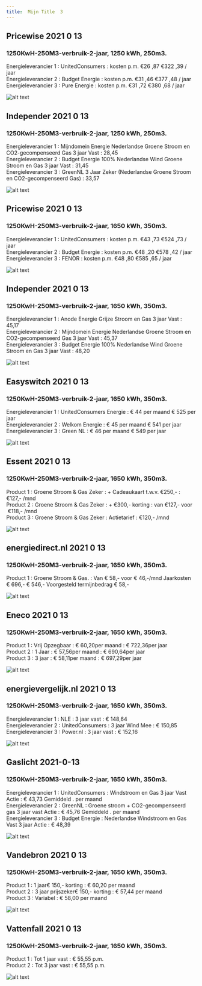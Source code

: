 ```yaml
---
title:  Mijn Title  3
---
```


## Pricewise    2021 0 13
###  1250KwH-250M3-verbruik-2-jaar, 1250 kWh,  250m3.    
Energieleverancier 1 :  UnitedConsumers  :  kosten p.m. €26 ,87 €322 ,39 / jaar  
Energieleverancier 2 :  Budget Energie :  kosten p.m. €31 ,46 €377 ,48 / jaar  
Energieleverancier 3 :  Pure Energie :  kosten p.m. €31 ,72 €380 ,68 / jaar 
 
![alt text](/img/el/pricewise-1250KwH-250M3-verbruik-2-jaar-week2.png "Vergelijk energietarieven Pricewise")
## Independer    2021 0 13
###  1250KwH-250M3-verbruik-2-jaar, 1250 kWh,  250m3.    
Energieleverancier 1 :  Mijndomein Energie Nederlandse Groene Stroom en CO2-gecompenseerd Gas 3 jaar Vast  :  28,45  
Energieleverancier 2 :  Budget Energie 100% Nederlandse Wind Groene Stroom en Gas 3 jaar Vast :  31,45  
Energieleverancier 3 :  GreenNL 3 Jaar Zeker (Nederlandse Groene Stroom en CO2-gecompenseerd Gas) :  33,57  

 
![alt text](/img/el/independer-1250KwH-250M3-verbruik-2-jaar-week2.png "Vergelijk energietarieven Independer")
## Pricewise    2021 0 13
###  1250KwH-250M3-verbruik-2-jaar, 1650 kWh,  350m3.    
Energieleverancier 1 :  UnitedConsumers  :  kosten p.m. €43 ,73 €524 ,73 / jaar  
Energieleverancier 2 :  Budget Energie :  kosten p.m. €48 ,20 €578 ,42 / jaar  
Energieleverancier 3 :  FENOR :  kosten p.m. €48 ,80 €585 ,65 / jaar 
 
![alt text](/img/el/pricewise-1250KwH-250M3-verbruik-2-jaar-week2.png "Vergelijk energietarieven Pricewise")
## Independer    2021 0 13
###  1250KwH-250M3-verbruik-2-jaar, 1650 kWh,  350m3.    
Energieleverancier 1 :  Anode Energie Grijze Stroom en Gas 3 jaar Vast  :  45,17  
Energieleverancier 2 :  Mijndomein Energie Nederlandse Groene Stroom en CO2-gecompenseerd Gas 3 jaar Vast :  45,37  
Energieleverancier 3 :  Budget Energie 100% Nederlandse Wind Groene Stroom en Gas 3 jaar Vast :  48,20  

 
![alt text](/img/el/independer-1250KwH-250M3-verbruik-2-jaar-week2.png "Vergelijk energietarieven Independer")
## Easyswitch    2021 0 13
###  1250KwH-250M3-verbruik-2-jaar, 1650 kWh,  350m3.    
Energieleverancier 1 :  UnitedConsumers Energie  : € 44 per maand € 525 per jaar   
Energieleverancier 2 :  Welkom Energie : € 45 per maand € 541 per jaar  
Energieleverancier 3 :  Green NL :  € 46 per maand € 549 per jaar   
 
![alt text](/img/el/easyswitch-1250KwH-250M3-verbruik-2-jaar-week2.png "Vergelijk energietarieven Easyswitch")
## Essent    2021 0 13
###  1250KwH-250M3-verbruik-2-jaar, 1650 kWh,  350m3.    
Product 1 :  Groene Stroom & Gas Zeker  : + Cadeaukaart t.w.v. €250,-  : €127,- /mnd  
Product 2 :  Groene Stroom & Gas Zeker : + €300,- korting  : van €127,- voor  €118,- /mnd  
Product 3 :  Groene Stroom & Gas Zeker :  Actietarief  : €120,- /mnd  
 
  

![alt text](/img/el/essent-1250KwH-250M3-verbruik-2-jaar-week2.png "Vergelijk energietarieven Essent")
## energiedirect.nl    2021 0 13
###  1250KwH-250M3-verbruik-2-jaar, 1650 kWh,  350m3.    
Product 1 :  Groene Stroom & Gas.  : Van € 58,- voor € 46,-/mnd Jaarkosten € 696,- € 546,- Voorgesteld termijnbedrag € 58,-  
 
![alt text](/img/el/energiedirect-1250KwH-250M3-verbruik-2-jaar-week2.png "Vergelijk energietarieven energiedirect.nl")
## Eneco    2021 0 13
###  1250KwH-250M3-verbruik-2-jaar, 1650 kWh,  350m3.    
Product 1 :  Vrij Opzegbaar  : € 60,20per maand  : € 722,36per jaar  
Product 2 :  1 Jaar : € 57,56per maand  : € 690,64per jaar  
Product 3 :  3 jaar :  € 58,11per maand  : € 697,29per jaar  
 
![alt text](/img/el/eneco-1250KwH-250M3-verbruik-2-jaar-week2.png "Vergelijk energietarieven Eneco")
## energievergelijk.nl    2021 0 13
###  1250KwH-250M3-verbruik-2-jaar, 1650 kWh,  350m3.    
Energieleverancier 1 :  NLE  : 3 jaar vast   : € 148,64  
Energieleverancier 2 :  UnitedConsumers : 3 jaar Wind Mee   : € 150,85  
Energieleverancier 3 :  Power.nl :  3 jaar vast   : € 152,16  
 
![alt text](/img/el/energievergelijk-1250KwH-250M3-verbruik-2-jaar-week2.png "Vergelijk energietarieven energievergelijk.nl")
## Gaslicht    2021-0-13
###  1250KwH-250M3-verbruik-2-jaar, 1650 kWh,  350m3.    
Energieleverancier 1 : UnitedConsumers : Windstroom en Gas 3 jaar Vast Actie : € 43,73 Gemiddeld . per maand   
Energieleverancier 2 : GreenNL : Groene stroom + CO2-gecompenseerd gas 3 jaar vast Actie : € 45,76 Gemiddeld . per maand   
Energieleverancier 3 : Budget Energie : Nederlandse Windstroom en Gas Vast 3 jaar Actie : € 48,39  

![alt text](/img/el/gaslicht-1250KwH-250M3-verbruik-2-jaar-week2.png "Vergelijk energietarieven gaslicht")
## Vandebron    2021 0 13
###  1250KwH-250M3-verbruik-2-jaar, 1650 kWh,  350m3.    
Product 1 :  1 jaar€ 150,- korting  :  € 60,20 per maand   
Product 2 :  3 jaar prijszeker€ 150,- korting :  € 57,44 per maand  
Product 3 :  Variabel :  € 58,00 per maand   
 
![alt text](/img/el/vandebron-1250KwH-250M3-verbruik-2-jaar-week2.png "Vergelijk energietarieven VandeBron")
## Vattenfall    2021 0 13
###  1250KwH-250M3-verbruik-2-jaar, 1650 kWh,  350m3.    
Product 1 :  Tot 1 jaar vast  : € 55,55 p.m.   
Product 2 :  Tot 3 jaar vast : € 55,55 p.m.  

![alt text](/img/el/vattenfall-1250KwH-250M3-verbruik-2-jaar-week2.png "Vergelijk energietarieven Vattenfall")